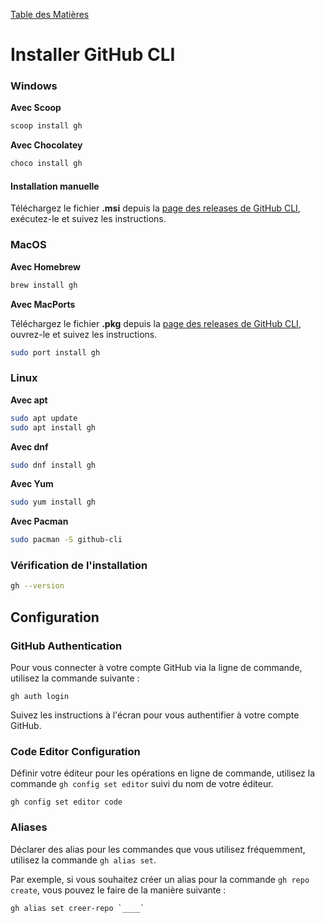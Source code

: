 <a href="README.md">Table des Matières</a>

# Installer GitHub CLI

### Windows

**Avec Scoop**

```bash
scoop install gh
```

**Avec Chocolatey**

```bash
choco install gh
```

#### Installation manuelle

Téléchargez le fichier **.msi** depuis la [page des releases de GitHub CLI](https://cli.github.com/), exécutez-le et suivez les instructions.

### MacOS

**Avec Homebrew**

```bash
brew install gh
```

**Avec MacPorts**

Téléchargez le fichier **.pkg** depuis la [page des releases de GitHub CLI](https://cli.github.com/), ouvrez-le et suivez les instructions.

```bash
sudo port install gh
```

### Linux

**Avec apt**

```bash
sudo apt update
sudo apt install gh
```

**Avec dnf**

```bash
sudo dnf install gh
```

**Avec Yum**

```bash
sudo yum install gh
```

**Avec Pacman**

```bash 
sudo pacman -S github-cli
```

### Vérification de l'installation 

```bash
gh --version
```

## Configuration

### GitHub Authentication

Pour vous connecter à votre compte GitHub via la ligne de commande, utilisez la commande suivante :

```
gh auth login
```

Suivez les instructions à l'écran pour vous authentifier à votre compte GitHub.

### Code Editor Configuration

Définir votre éditeur pour les opérations en ligne de commande, utilisez la commande `gh config set editor` suivi du nom de votre éditeur. 

```
gh config set editor code
```

### Aliases

Déclarer des alias pour les commandes que vous utilisez fréquemment, utilisez la commande `gh alias set`. 

Par exemple, si vous souhaitez créer un alias pour la commande `gh repo create`, vous pouvez le faire de la manière suivante :

```
gh alias set creer-repo `____`
```